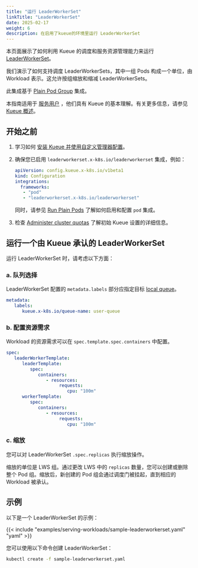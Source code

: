 ```yaml
---
title: "运行 LeaderWorkerSet"
linkTitle: "LeaderWorkerSet"
date: 2025-02-17
weight: 6
description: 在启用了kueue的环境里运行 LeaderWorkerSet
---
```


本页面展示了如何利用 Kueue 的调度和服务资源管理能力来运行 [LeaderWorkerSet](https://github.com/kubernetes-sigs/lws)。

我们演示了如何支持调度 LeaderWorkerSets，其中一组 Pods 构成一个单位，由 Workload 表示。这允许按组缩放和缩减 LeaderWorkerSets。

此集成基于 [Plain Pod Group](https://kueue.sigs.k8s.io/docs/tasks/run/plain_pods/) 集成。

本指南适用于 [服务用户](/docs/tasks#serving-user) ，他们具有 Kueue 的基本理解。有关更多信息，请参见 [Kueue 概述](/docs/overview)。

## 开始之前

1. 学习如何 [安装 Kueue 并使用自定义管理器配置](/docs/installation/#install-a-custom-configured-released-version)。

2. 确保您已启用 `leaderworkerset.x-k8s.io/leaderworkerset` 集成，例如：
   ```yaml
   apiVersion: config.kueue.x-k8s.io/v1beta1
   kind: Configuration
   integrations:
     frameworks:
      - "pod"
      - "leaderworkerset.x-k8s.io/leaderworkerset"
   ```
   同时，请参见 [Run Plain Pods](/docs/tasks/run/plain_pods/#before-you-begin)
   了解如何启用和配置 `pod` 集成。

3. 检查 [Administer cluster quotas](/docs/tasks/manage/administer_cluster_quotas) 了解初始 Kueue 设置的详细信息。

## 运行一个由 Kueue 承认的 LeaderWorkerSet

运行 LeaderWorkerSet 时，请考虑以下方面：

### a. 队列选择

LeaderWorkerSet 配置的 `metadata.labels` 部分应指定目标 [local queue](/docs/concepts/local_queue)。

```yaml
metadata:
   labels:
      kueue.x-k8s.io/queue-name: user-queue
```

### b. 配置资源需求
Workload 的资源需求可以在 `spec.template.spec.containers` 中配置。

```yaml
spec:
   leaderWorkerTemplate:
      leaderTemplate:
         spec:
            containers:
               - resources:
                    requests:
                       cpu: "100m"
      workerTemplate:
         spec:
            containers:
               - resources:
                    requests:
                       cpu: "100m"
```

### c. 缩放

您可以对 LeaderWorkerSet `.spec.replicas` 执行缩放操作。

缩放的单位是 LWS 组。通过更改 LWS 中的 `replicas` 数量，您可以创建或删除整个 Pod 组。缩放后，新创建的 Pod 组会通过调度门被挂起，直到相应的 Workload 被承认。

## 示例
以下是一个 LeaderWorkerSet 的示例：

{{< include "examples/serving-workloads/sample-leaderworkerset.yaml" "yaml" >}}

您可以使用以下命令创建 LeaderWorkerSet：

```sh
kubectl create -f sample-leaderworkerset.yaml
```
